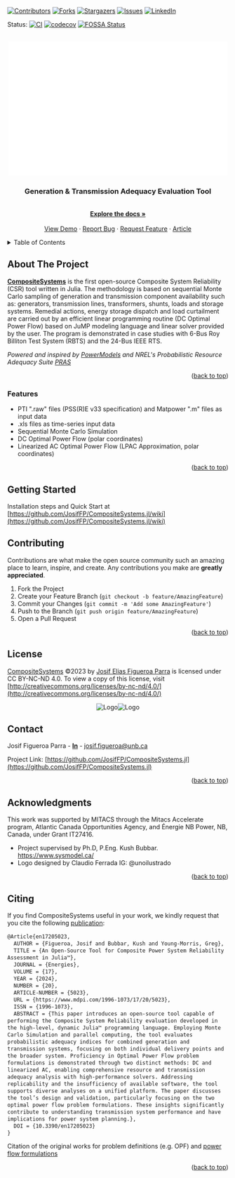 <!--  -->
<a name="readme-top"></a>
<!---->

[![Contributors][contributors-shield]][contributors-url]
[![Forks][forks-shield]][forks-url]
[![Stargazers][stars-shield]][stars-url]
[![Issues][issues-shield]][issues-url]
[![LinkedIn][linkedin-shield]][linkedin-url]

Status:
[![CI](https://github.com/JosifFP/CompositeSystems.jl/workflows/CI/badge.svg)](https://github.com/JosifFP/CompositeSystems.jl/actions?query=workflow%3ACI)
[![codecov](https://codecov.io/gh/JosifFP/CompositeSystems.jl/graph/badge.svg?token=KRVQ19YRIO)](https://codecov.io/gh/JosifFP/CompositeSystems.jl)
[![FOSSA Status](https://app.fossa.com/api/projects/git%2Bgithub.com%2FJosifFP%2FCompositeSystems.jl.svg?type=shield&issueType=license)](https://app.fossa.com/projects/git%2Bgithub.com%2FJosifFP%2FCompositeSystems.jl?ref=badge_shield&issueType=license)
</p>

<!-- PROJECT LOGO -->

<br />
<div align="center">
  <a href="https://github.com/JosifFP/CompositeSystems.jl">
    <img src="docs/images/logo_white.svg" alt="Logo" width="500">
  </a>

<h3 align="center">Generation & Transmission Adequacy Evaluation Tool</h3>

<p align="center">
    <!-- project_description -->
    <br />
    <a href="https://github.com/JosifFP/CompositeSystems.jl"><strong>Explore the docs »</strong></a>
    <br />
    <br />
    <a href="https://github.com/JosifFP/CompositeSystems.jl">View Demo</a>
    ·
    <a href="https://github.com/JosifFP/CompositeSystems.jl/issues">Report Bug</a>
    ·
    <a href="https://github.com/JosifFP/CompositeSystems.jl/issues">Request Feature</a>
    ·
    <a href="https://www.mdpi.com/1996-1073/17/20/5023">Article</a>
  </p>
</div>

<!-- TABLE OF CONTENTS -->

<details>
  <summary>Table of Contents</summary>
  <ol>
    <li>
      <a href="#about-the-project">About The Project</a>
      <ul>
        <li><a href="#built-with">Features</a></li>
      </ul>
    </li>
    <li>
      <a href="#getting-started">Getting Started</a>
    </li>
    <li><a href="#usage">Usage</a></li>
    <li><a href="#contributing">Contributing</a></li>
    <li><a href="#license">License</a></li>
    <li><a href="#contact">Contact</a></li>
    <li><a href="#acknowledgments">Acknowledgments</a></li>
    <li><a href="#citing">Citing CompositeSystems</a></li>
  </ol>
</details>

<!-- ABOUT THE PROJECT -->

## About The Project

<!-- [![Product Name Screen Shot][product-screenshot]](https://github.com/JosifFP/CompositeSystems.jl) -->

**[CompositeSystems](https://github.com/JosifFP/CompositeSystems.jl)** is the first open-source Composite System Reliability (CSR) tool written in Julia.
The methodology is based on sequential Monte Carlo sampling of generation and transmission component availability such as: generators, transmission lines,
transformers, shunts, loads and storage systems. Remedial actions, energy storage dispatch and load curtailment are carried out by an efficient linear
programming routine (DC Optimal Power Flow) based on JuMP modeling language and linear solver provided by the user. The program is demonstrated in case
studies with 6-Bus Roy Billiton Test System (RBTS) and the 24-Bus IEEE RTS.

*Powered and inspired by [PowerModels](https://github.com/lanl-ansi/PowerModels.jl) and *NREL's* Probabilistic Resource Adequacy Suite [PRAS](https://github.com/NREL/PRAS)*

<p align="right">(<a href="#readme-top">back to top</a>)</p>

### Features

* PTI ".raw" files (PSS(R)E v33 specification) and Matpower ".m" files as input data
* .xls files as time-series input data
* Sequential Monte Carlo Simulation
* DC Optimal Power Flow (polar coordinates)
* Linearized AC Optimal Power Flow (LPAC Approximation, polar coordinates)

<p align="right">(<a href="#readme-top">back to top</a>)</p>

<!-- GETTING STARTED -->

## Getting Started

Installation steps and Quick Start at [https://github.com/JosifFP/CompositeSystems.jl/wiki](https://github.com/JosifFP/CompositeSystems.jl/wiki)

<!-- USAGE EXAMPLES -->

<!-- ## Usage

Soon -->

<!-- CONTRIBUTING -->

## Contributing

Contributions are what make the open source community such an amazing place to learn, inspire, and create. Any contributions you make are **greatly appreciated**.

1. Fork the Project
2. Create your Feature Branch (`git checkout -b feature/AmazingFeature`)
3. Commit your Changes (`git commit -m 'Add some AmazingFeature'`)
4. Push to the Branch (`git push origin feature/AmazingFeature`)
5. Open a Pull Request

<p align="right">(<a href="#readme-top">back to top</a>)</p>

<!-- LICENSE -->

## License

[CompositeSystems](https://github.com/JosifFP/CompositeSystems.jl) ©2023 by [Josif Elias Figueroa Parra](https://www.linkedin.com/in/josif-figueroa-parra) is licensed under CC BY-NC-ND 4.0. To view a copy of this license, visit [http://creativecommons.org/licenses/by-nc-nd/4.0/](http://creativecommons.org/licenses/by-nc-nd/4.0/)

<div align="center">
<img src="https://upload.wikimedia.org/wikipedia/commons/5/53/Cc-white.svg" alt="Logo" width="30"><img src="https://upload.wikimedia.org/wikipedia/en/1/11/Cc-by_new_white.svg" alt="Logo" width="30"></a>
</div>

<!-- CONTACT -->

## Contact

Josif Figueroa Parra - [**In**](https://www.linkedin.com/in/josif-figueroa-parra/) - josif.figueroa@unb.ca

Project Link: [https://github.com/JosifFP/CompositeSystems.jl](https://github.com/JosifFP/CompositeSystems.jl)

<p align="right">(<a href="#readme-top">back to top</a>)</p>

<!-- ACKNOWLEDGMENTS -->

## Acknowledgments

This work was supported by MITACS through the Mitacs Accelerate program, Atlantic Canada Opportunities Agency, and Énergie NB Power, NB, Canada, under Grant IT27416.
* Project supervised by Ph.D, P.Eng. Kush Bubbar. https://www.sysmodel.ca/
* Logo designed by Claudio Ferrada IG: @unoilustrado

<p align="right">(<a href="#readme-top">back to top</a>)</p>

<!--Citing CompositeSystems -->

## Citing

If you find CompositeSystems useful in your work, we kindly request that you cite the following [publication](https://www.mdpi.com/1996-1073/17/20/5023):
```
@Article{en17205023,
  AUTHOR = {Figueroa, Josif and Bubbar, Kush and Young-Morris, Greg},
  TITLE = {An Open-Source Tool for Composite Power System Reliability Assessment in Julia™},
  JOURNAL = {Energies},
  VOLUME = {17},
  YEAR = {2024},
  NUMBER = {20},
  ARTICLE-NUMBER = {5023},
  URL = {https://www.mdpi.com/1996-1073/17/20/5023},
  ISSN = {1996-1073},
  ABSTRACT = {This paper introduces an open-source tool capable of performing the Composite System Reliability evaluation developed in the high-level, dynamic Julia™ programming language. Employing Monte Carlo Simulation and parallel computing, the tool evaluates probabilistic adequacy indices for combined generation and transmission systems, focusing on both individual delivery points and the broader system. Proficiency in Optimal Power Flow problem formulations is demonstrated through two distinct methods: DC and linearized AC, enabling comprehensive resource and transmission adequacy analysis with high-performance solvers. Addressing replicability and the insufficiency of available software, the tool supports diverse analyses on a unified platform. The paper discusses the tool’s design and validation, particularly focusing on the two optimal power flow problem formulations. These insights significantly contribute to understanding transmission system performance and have implications for power system planning.},
  DOI = {10.3390/en17205023}
}
```
Citation of the original works for problem definitions (e.g. OPF) and [power flow formulations](https://lanl-ansi.github.io/PowerModels.jl/stable/formulation-details/)

<p align="right">(<a href="#readme-top">back to top</a>)</p>

<!-- MARKDOWN LINKS & IMAGES -->

<!-- https://www.markdownguide.org/basic-syntax/#reference-style-links -->

[contributors-shield]: https://img.shields.io/github/contributors/JosifFP/CompositeSystems.jl.svg?style=for-the-badge
[contributors-url]: https://github.com/JosifFP/CompositeSystems.jl/graphs/contributors
[forks-shield]: https://img.shields.io/github/forks/JosifFP/CompositeSystems.jl.svg?style=for-the-badge
[forks-url]: https://github.com/JosifFP/CompositeSystems.jl/network/members
[stars-shield]: https://img.shields.io/github/stars/JosifFP/CompositeSystems.jl.svg?style=for-the-badge
[stars-url]: https://github.com/JosifFP/CompositeSystems.jl/stargazers
[issues-shield]: https://img.shields.io/github/issues/JosifFP/CompositeSystems.jl.svg?style=for-the-badge
[issues-url]: https://github.com/JosifFP/CompositeSystems.jl/issues
[license-shield]: https://img.shields.io/github/license/JosifFP/CompositeSystems.jl.svg?style=for-the-badge
[license-url]: https://github.com/JosifFP/CompositeSystems.jl/blob/master/LICENSE.md
[linkedin-shield]: https://img.shields.io/badge/-LinkedIn-black.svg?style=for-the-badge&logo=linkedin&colorB=555
[linkedin-url]: https://www.linkedin.com/in/josif-figueroa-parra/
[product-screenshot]: docs/images/logo_white.png
[Next.js]: https://img.shields.io/badge/next.js-000000?style=for-the-badge&logo=nextdotjs&logoColor=white
[Next-url]: https://nextjs.org/
[React.js]: https://img.shields.io/badge/React-20232A?style=for-the-badge&logo=react&logoColor=61DAFB
[React-url]: https://reactjs.org/
[Vue.js]: https://img.shields.io/badge/Vue.js-35495E?style=for-the-badge&logo=vuedotjs&logoColor=4FC08D
[Vue-url]: https://vuejs.org/
[Angular.io]: https://img.shields.io/badge/Angular-DD0031?style=for-the-badge&logo=angular&logoColor=white
[Angular-url]: https://angular.io/
[Svelte.dev]: https://img.shields.io/badge/Svelte-4A4A55?style=for-the-badge&logo=svelte&logoColor=FF3E00
[Svelte-url]: https://svelte.dev/
[Laravel.com]: https://img.shields.io/badge/Laravel-FF2D20?style=for-the-badge&logo=laravel&logoColor=white
[Laravel-url]: https://laravel.com
[Bootstrap.com]: https://img.shields.io/badge/Bootstrap-563D7C?style=for-the-badge&logo=bootstrap&logoColor=white
[Bootstrap-url]: https://getbootstrap.com
[JQuery.com]: https://img.shields.io/badge/jQuery-0769AD?style=for-the-badge&logo=jquery&logoColor=white
[JQuery-url]: https://jquery.com
